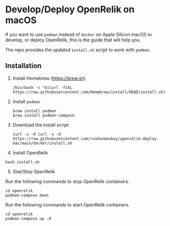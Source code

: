 # Develop/Deploy OpenRelik on macOS

If you want to use `podman` instead of `docker` on Apple Silicon macOS to develop, or deploy OpenRelik, this is the guide that will help you.

The repo provides the updated `install.sh` script to work with `podman`.

## Installation

1. Install Homebrew (https://brew.sh)
   ```shell
   /bin/bash -c "$(curl -fsSL https://raw.githubusercontent.com/Homebrew/install/HEAD/install.sh)"
   ```
2. Install `podman`

   ```shell
   brew install podman
   brew install podman-compose
   ```
   
3. Download the install script
   
   ```shell
   curl -s -O curl -s -O https://raw.githubusercontent.com/roshanmaskey/openrelik-deploy-mac/main/docker/install.sh
   ```

4. Install OpenRelik

  ```shell
  bash install.sh
  ```

5. Stat/Stop OpenRelik
   
  Run the following commands to stop OpenRelik containers.

  ```shell
  cd openrelik
  podman-compose down
  ```

  Run the following commands to start OpenRelik containers.

  ```shell
  cd openrelik
  podman-compose up -d
  ``` 
